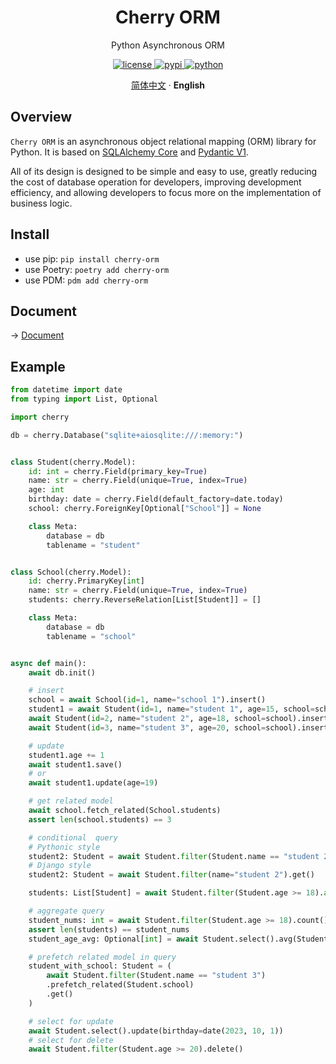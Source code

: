 <p align="center">
    <h1 align="center">Cherry ORM</h1>
    <p align="center">Python Asynchronous ORM</p>
</p>
<p align="center">
    <a href="./LICENSE">
        <img src="https://img.shields.io/github/license/CMHopeSunshine/cherry-orm.svg" alt="license">
    </a>
    <a href="https://pypi.python.org/pypi/cherry-orm">
        <img src="https://img.shields.io/pypi/v/cherry-orm.svg" alt="pypi">
    </a>
    <a href="https://www.python.org/">
        <img src="https://img.shields.io/badge/python-3.8+-blue.svg" alt="python">
    </a>
</p>

<p align="center">
    <a href="https://github.com/CMHopeSunshine/cherry-orm">简体中文</a>
    ·
    <strong>English</strong>
</p>

## Overview

`Cherry ORM` is an asynchronous object relational mapping (ORM) library for Python. It is based on [SQLAlchemy Core](https://www.sqlalchemy.org/) and [Pydantic V1](https://docs.pydantic.dev/1.10/).

All of its design is designed to be simple and easy to use, greatly reducing the cost of database operation for developers, improving development efficiency, and allowing developers to focus more on the implementation of business logic.


## Install

- use pip: `pip install cherry-orm`
- use Poetry: `poetry add cherry-orm`
- use PDM: `pdm add cherry-orm`

## Document

-> [Document](https://cherry.cherishmoon.top/en/)

## Example

```python
from datetime import date
from typing import List, Optional

import cherry

db = cherry.Database("sqlite+aiosqlite:///:memory:")


class Student(cherry.Model):
    id: int = cherry.Field(primary_key=True)
    name: str = cherry.Field(unique=True, index=True)
    age: int
    birthday: date = cherry.Field(default_factory=date.today)
    school: cherry.ForeignKey[Optional["School"]] = None

    class Meta:
        database = db
        tablename = "student"


class School(cherry.Model):
    id: cherry.PrimaryKey[int]
    name: str = cherry.Field(unique=True, index=True)
    students: cherry.ReverseRelation[List[Student]] = []

    class Meta:
        database = db
        tablename = "school"


async def main():
    await db.init()

    # insert
    school = await School(id=1, name="school 1").insert()
    student1 = await Student(id=1, name="student 1", age=15, school=school).insert()
    await Student(id=2, name="student 2", age=18, school=school).insert()
    await Student(id=3, name="student 3", age=20, school=school).insert()

    # update
    student1.age += 1
    await student1.save()
    # or
    await student1.update(age=19)

    # get related model
    await school.fetch_related(School.students)
    assert len(school.students) == 3

    # conditional  query
    # Pythonic style
    student2: Student = await Student.filter(Student.name == "student 2").get()
    # Django style
    student2: Student = await Student.filter(name="student 2").get()

    students: List[Student] = await Student.filter(Student.age >= 18).all()

    # aggregate query
    student_nums: int = await Student.filter(Student.age >= 18).count()
    assert len(students) == student_nums
    student_age_avg: Optional[int] = await Student.select().avg(Student.age)

    # prefetch related model in query
    student_with_school: Student = (
        await Student.filter(Student.name == "student 3")
        .prefetch_related(Student.school)
        .get()
    )

    # select for update
    await Student.select().update(birthday=date(2023, 10, 1))
    # select for delete
    await Student.filter(Student.age >= 20).delete()
```
